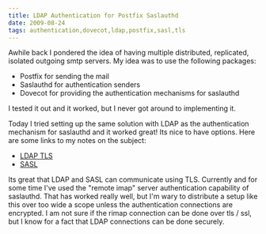 ```yaml
---
title: LDAP Authentication for Postfix Saslauthd
date: 2009-08-24
tags: authentication,dovecot,ldap,postfix,sasl,tls
---
```

Awhile back I pondered the idea of having multiple distributed, replicated, isolated outgoing smtp servers. My idea was to use the following packages:

* Postfix for sending the mail
* Saslauthd for authentication senders
* Dovecot for providing the authentication mechanisms for saslauthd

I tested it out and it worked, but I never got around to implementing it.

Today I tried setting up the same solution with LDAP as the authentication mechanism for saslauthd and it worked great! Its nice to have options. Here are some links to my notes on the subject:

* <a href="http://www.docunext.com/">LDAP TLS</a>
* <a href="http://www.docunext.com/">SASL</a>

Its great that LDAP and SASL can communicate using TLS. Currently and for some time I've used the "remote imap" server authentication capability of saslauthd. That has worked really well, but I'm wary to distribute a setup like this over too wide a scope unless the authentication connections are encrypted. I am not sure if the rimap connection can be done over tls / ssl, but I know for a fact that LDAP connections can be done securely.


